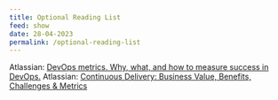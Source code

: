 ```yaml
---
title: Optional Reading List
feed: show
date: 28-04-2023
permalink: /optional-reading-list
---
```


Atlassian: [DevOps metrics. Why, what, and how to measure success in DevOps.](https://www.atlassian.com/devops/frameworks/devops-metrics)
Atlassian: [Continuous Delivery: Business Value, Benefits, Challenges & Metrics](https://www.atlassian.com/continuous-delivery/principles/business-value)
